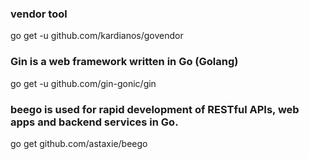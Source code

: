 ### vendor tool
go get -u github.com/kardianos/govendor

### Gin is a web framework written in Go (Golang)
go get -u github.com/gin-gonic/gin

### beego is used for rapid development of RESTful APIs, web apps and backend services in Go.
go get github.com/astaxie/beego
